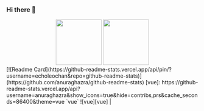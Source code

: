### Hi there 👋

<div align="center">
    <img  height="120px" src="https://github-readme-stats.vercel.app/api?username=tylt6688&show_icons=true&count_private=true&hide=prs&theme=default_repocard" />
    <img  height="120px" src="https://github-readme-stats.vercel.app/api/top-langs/?username=echoleochan&layout=compact" /> 
</div>
[![Readme Card](https://github-readme-stats.vercel.app/api/pin/?username=echoleochan&repo=github-readme-stats)](https://github.com/anuraghazra/github-readme-stats)
[vue]: https://github-readme-stats.vercel.app/api?username=anuraghazra&show_icons=true&hide=contribs,prs&cache_seconds=86400&theme=vue
`vue` ![vue][vue] |

